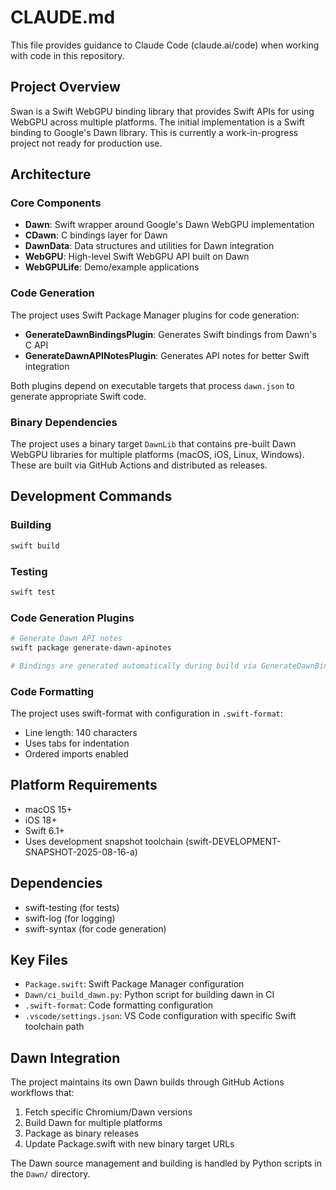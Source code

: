 # CLAUDE.md

This file provides guidance to Claude Code (claude.ai/code) when working with code in this repository.

## Project Overview

Swan is a Swift WebGPU binding library that provides Swift APIs for using WebGPU across multiple platforms. The initial implementation is a Swift binding to Google's Dawn library. This is currently a work-in-progress project not ready for production use.

## Architecture

### Core Components

- **Dawn**: Swift wrapper around Google's Dawn WebGPU implementation
- **CDawn**: C bindings layer for Dawn
- **DawnData**: Data structures and utilities for Dawn integration
- **WebGPU**: High-level Swift WebGPU API built on Dawn
- **WebGPULife**: Demo/example applications

### Code Generation

The project uses Swift Package Manager plugins for code generation:

- **GenerateDawnBindingsPlugin**: Generates Swift bindings from Dawn's C API
- **GenerateDawnAPINotesPlugin**: Generates API notes for better Swift integration

Both plugins depend on executable targets that process `dawn.json` to generate appropriate Swift code.

### Binary Dependencies

The project uses a binary target `DawnLib` that contains pre-built Dawn WebGPU libraries for multiple platforms (macOS, iOS, Linux, Windows). These are built via GitHub Actions and distributed as releases.

## Development Commands

### Building
```bash
swift build
```

### Testing
```bash
swift test
```

### Code Generation Plugins
```bash
# Generate Dawn API notes
swift package generate-dawn-apinotes

# Bindings are generated automatically during build via GenerateDawnBindingsPlugin
```

### Code Formatting
The project uses swift-format with configuration in `.swift-format`:
- Line length: 140 characters
- Uses tabs for indentation
- Ordered imports enabled

## Platform Requirements

- macOS 15+ 
- iOS 18+
- Swift 6.1+
- Uses development snapshot toolchain (swift-DEVELOPMENT-SNAPSHOT-2025-08-16-a)

## Dependencies

- swift-testing (for tests)
- swift-log (for logging)
- swift-syntax (for code generation)

## Key Files

- `Package.swift`: Swift Package Manager configuration
- `Dawn/ci_build_dawn.py`: Python script for building dawn in CI
- `.swift-format`: Code formatting configuration
- `.vscode/settings.json`: VS Code configuration with specific Swift toolchain path

## Dawn Integration

The project maintains its own Dawn builds through GitHub Actions workflows that:
1. Fetch specific Chromium/Dawn versions
2. Build Dawn for multiple platforms
3. Package as binary releases
4. Update Package.swift with new binary target URLs

The Dawn source management and building is handled by Python scripts in the `Dawn/` directory.
